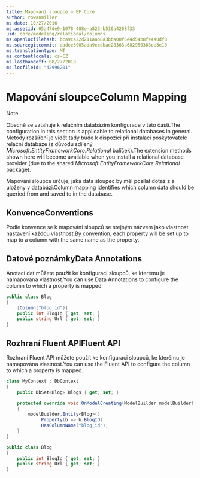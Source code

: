 ```yaml
---
title: Mapování sloupce – EF Core
author: rowanmiller
ms.date: 10/27/2016
ms.assetid: 05a47de9-1078-488e-a823-b516a4208f33
uid: core/modeling/relational/columns
ms.openlocfilehash: bca9ca22d211aa58a3bba00f6e4d54b8fe4a0df8
ms.sourcegitcommit: dadee5905ada9ecdbae28363a682950383ce3e10
ms.translationtype: MT
ms.contentlocale: cs-CZ
ms.lasthandoff: 08/27/2018
ms.locfileid: "42996201"
---
```

# <a name="column-mapping"></a><span data-ttu-id="b1395-102">Mapování sloupce</span><span class="sxs-lookup"><span data-stu-id="b1395-102">Column Mapping</span></span>

> [!NOTE]  
> <span data-ttu-id="b1395-103">Obecně se vztahuje k relačním databázím konfigurace v této části.</span><span class="sxs-lookup"><span data-stu-id="b1395-103">The configuration in this section is applicable to relational databases in general.</span></span> <span data-ttu-id="b1395-104">Metody rozšíření je vidět tady bude k dispozici při instalaci poskytovatele relační databáze (z důvodu sdílený *Microsoft.EntityFrameworkCore.Relational* balíček).</span><span class="sxs-lookup"><span data-stu-id="b1395-104">The extension methods shown here will become available when you install a relational database provider (due to the shared *Microsoft.EntityFrameworkCore.Relational* package).</span></span>

<span data-ttu-id="b1395-105">Mapování sloupce určuje, jaká data sloupec by měl posílat dotaz z a uloženy v databázi.</span><span class="sxs-lookup"><span data-stu-id="b1395-105">Column mapping identifies which column data should be queried from and saved to in the database.</span></span>

## <a name="conventions"></a><span data-ttu-id="b1395-106">Konvence</span><span class="sxs-lookup"><span data-stu-id="b1395-106">Conventions</span></span>

<span data-ttu-id="b1395-107">Podle konvence se k mapování sloupců se stejným názvem jako vlastnost nastavení každou vlastnost.</span><span class="sxs-lookup"><span data-stu-id="b1395-107">By convention, each property will be set up to map to a column with the same name as the property.</span></span>

## <a name="data-annotations"></a><span data-ttu-id="b1395-108">Datové poznámky</span><span class="sxs-lookup"><span data-stu-id="b1395-108">Data Annotations</span></span>

<span data-ttu-id="b1395-109">Anotací dat můžete použít ke konfiguraci sloupců, ke kterému je namapována vlastnost.</span><span class="sxs-lookup"><span data-stu-id="b1395-109">You can use Data Annotations to configure the column to which a property is mapped.</span></span>

<!-- [!code-csharp[Main](samples/core/relational/Modeling/DataAnnotations/Samples/Relational/Column.cs?highlight=3)] -->
``` csharp
public class Blog
{
    [Column("blog_id")]
    public int BlogId { get; set; }
    public string Url { get; set; }
}
```

## <a name="fluent-api"></a><span data-ttu-id="b1395-110">Rozhraní Fluent API</span><span class="sxs-lookup"><span data-stu-id="b1395-110">Fluent API</span></span>

<span data-ttu-id="b1395-111">Rozhraní Fluent API můžete použít ke konfiguraci sloupců, ke kterému je namapována vlastnost.</span><span class="sxs-lookup"><span data-stu-id="b1395-111">You can use the Fluent API to configure the column to which a property is mapped.</span></span>

<!-- [!code-csharp[Main](samples/core/relational/Modeling/FluentAPI/Samples/Relational/Column.cs?highlight=7,8,9)] -->
``` csharp
class MyContext : DbContext
{
    public DbSet<Blog> Blogs { get; set; }

    protected override void OnModelCreating(ModelBuilder modelBuilder)
    {
        modelBuilder.Entity<Blog>()
            .Property(b => b.BlogId)
            .HasColumnName("blog_id");
    }
}

public class Blog
{
    public int BlogId { get; set; }
    public string Url { get; set; }
}
```
